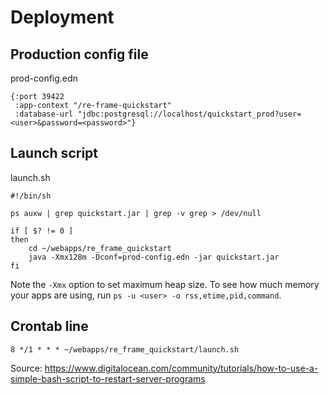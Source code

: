 # Deployment

## Production config file

prod-config.edn

```
{:port 39422
 :app-context "/re-frame-quickstart"
 :database-url "jdbc:postgresql://localhost/quickstart_prod?user=<user>&password=<password>"}
```

## Launch script

launch.sh

```
#!/bin/sh

ps auxw | grep quickstart.jar | grep -v grep > /dev/null

if [ $? != 0 ]
then
    cd ~/webapps/re_frame_quickstart
    java -Xmx128m -Dconf=prod-config.edn -jar quickstart.jar
fi
```

Note the `-Xmx` option to set maximum heap size. To see how much memory your apps are using, run `ps -u <user> -o rss,etime,pid,command`.

## Crontab line

```
8 */1 * * * ~/webapps/re_frame_quickstart/launch.sh
```

Source: https://www.digitalocean.com/community/tutorials/how-to-use-a-simple-bash-script-to-restart-server-programs
